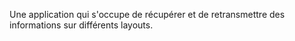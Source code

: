 Une application qui s'occupe de récupérer et de retransmettre des informations sur différents layouts.
